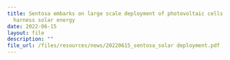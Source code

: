 ```yaml
---
title: Sentosa embarks on large scale deployment of photovoltaic cells to
  harness solar energy
date: 2022-06-15
layout: file
description: ""
file_url: /files/resources/news/20220615_sentosa_solar deployment.pdf
---
```

